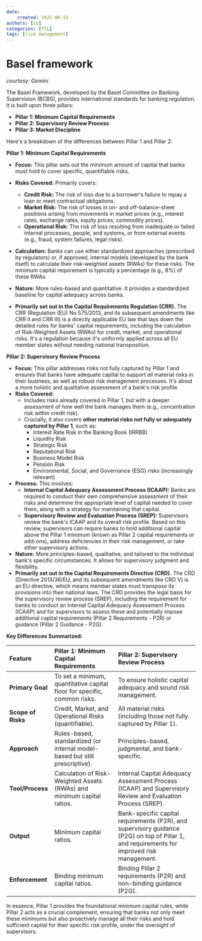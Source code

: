 ```yaml
---
date: 
    created: 2025-06-15
authors: [xy]
categories: [TIL]
tags: [risk management]
---
```


# Basel framework 
<!-- more -->
*courtesy: Gemini*

The Basel Framework, developed by the Basel Committee on Banking Supervision (BCBS), provides international standards for banking regulation. It is built upon three pillars:

* **Pillar 1: Minimum Capital Requirements**
* **Pillar 2: Supervisory Review Process**
* **Pillar 3: Market Discipline**

Here's a breakdown of the differences between Pillar 1 and Pillar 2:

**Pillar 1: Minimum Capital Requirements**

* **Focus:** This pillar sets out the minimum amount of capital that banks must hold to cover specific, quantifiable risks.
* **Risks Covered:** Primarily covers:
    * **Credit Risk:** The risk of loss due to a borrower's failure to repay a loan or meet contractual obligations.
    * **Market Risk:** The risk of losses in on- and off-balance-sheet positions arising from movements in market prices (e.g., interest rates, exchange rates, equity prices, commodity prices).
    * **Operational Risk:** The risk of loss resulting from inadequate or failed internal processes, people, and systems, or from external events (e.g., fraud, system failures, legal risks).
* **Calculation:** Banks can use either standardized approaches (prescribed by regulators) or, if approved, internal models (developed by the bank itself) to calculate their risk-weighted assets (RWAs) for these risks. The minimum capital requirement is typically a percentage (e.g., 8%) of these RWAs.
* **Nature:** More rules-based and quantitative. It provides a standardized baseline for capital adequacy across banks.

* **Primarily set out in the Capital Requirements Regulation (CRR).** The CRR (Regulation (EU) No 575/2013, and its subsequent amendments like CRR II and CRR III) is a directly applicable EU law that lays down the detailed rules for banks' capital requirements, including the calculation of Risk-Weighted Assets (RWAs) for credit, market, and operational risks. It's a regulation because it's uniformly applied across all EU member states without needing national transposition.

**Pillar 2: Supervisory Review Process**

* **Focus:** This pillar addresses risks not fully captured by Pillar 1 and ensures that banks have adequate capital to support *all* material risks in their business, as well as robust risk management processes. It's about a more holistic and qualitative assessment of a bank's risk profile.
* **Risks Covered:**
    * Includes risks already covered in Pillar 1, but with a deeper assessment of how well the bank manages them (e.g., concentration risk within credit risk).
    * Crucially, it also covers **other material risks not fully or adequately captured by Pillar 1**, such as:
        * Interest Rate Risk in the Banking Book (IRRBB)
        * Liquidity Risk
        * Strategic Risk
        * Reputational Risk
        * Business Model Risk
        * Pension Risk
        * Environmental, Social, and Governance (ESG) risks (increasingly relevant)
* **Process:** This involves:
    * **Internal Capital Adequacy Assessment Process (ICAAP):** Banks are required to conduct their own comprehensive assessment of their risks and determine the appropriate level of capital needed to cover them, along with a strategy for maintaining that capital.
    * **Supervisory Review and Evaluation Process (SREP):** Supervisors review the bank's ICAAP and its overall risk profile. Based on this review, supervisors can require banks to hold additional capital above the Pillar 1 minimum (known as Pillar 2 capital requirements or add-ons), address deficiencies in their risk management, or take other supervisory actions.
* **Nature:** More principles-based, qualitative, and tailored to the individual bank's specific circumstances. It allows for supervisory judgment and flexibility.
* **Primarily set out in the Capital Requirements Directive (CRD).** The CRD (Directive 2013/36/EU, and its subsequent amendments like CRD V) is an EU directive, which means member states must transpose its provisions into their national laws. The CRD provides the legal basis for the supervisory review process (SREP), including the requirement for banks to conduct an Internal Capital Adequacy Assessment Process (ICAAP) and for supervisors to assess these and potentially impose additional capital requirements (Pillar 2 Requirements - P2R) or guidance (Pillar 2 Guidance - P2G).


**Key Differences Summarized:**

| Feature             | Pillar 1: Minimum Capital Requirements                                      | Pillar 2: Supervisory Review Process                                  |
| :------------------ | :-------------------------------------------------------------------------- | :-------------------------------------------------------------------- |
| **Primary Goal** | To set a minimum, quantitative capital floor for specific, common risks.    | To ensure holistic capital adequacy and sound risk management.        |
| **Scope of Risks** | Credit, Market, and Operational Risks (quantifiable).                       | All material risks (including those not fully captured by Pillar 1).  |
| **Approach** | Rules-based, standardized (or internal model-based but still prescriptive). | Principles-based, judgmental, and bank-specific.                      |
| **Tool/Process** | Calculation of Risk-Weighted Assets (RWAs) and minimum capital ratios.      | Internal Capital Adequacy Assessment Process (ICAAP) and Supervisory Review and Evaluation Process (SREP). |
| **Output** | Minimum capital ratios.                                                     | Bank-specific capital requirements (P2R), and supervisory guidance (P2G) on top of Pillar 1, and requirements for improved risk management. |
| **Enforcement** | Binding minimum capital ratios.                                             | Binding Pillar 2 requirements (P2R) and non-binding guidance (P2G). |

In essence, Pillar 1 provides the foundational minimum capital rules, while Pillar 2 acts as a crucial complement, ensuring that banks not only meet these minimums but also proactively manage all their risks and hold sufficient capital for their specific risk profile, under the oversight of supervisors.